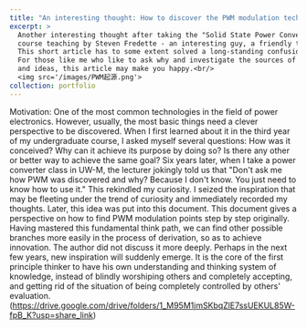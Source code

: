 ```yaml
---
title: "An interesting thought: How to discover the PWM modulation technology with a first principle thinking way?"
excerpt: >
  Another interesting thought after taking the "Solid State Power Conversion"
  course teaching by Steven Fredette - an interesting guy, a friendly teacher.
  This short article has to some extent solved a long-standing confusion in my heart.
  For those like me who like to ask why and investigate the sources of methods
  and ideas, this article may make you happy.<br/>
  <img src='/images/PWM起源.png'>
collection: portfolio
---
```



Motivation: One of the most common technologies in the field of power electronics. However, usually, the most
basic things need a clever perspective to be discovered. When I first learned about it in the third year of my
undergraduate course, I asked myself several questions: How was it conceived? Why can it achieve its purpose
by doing so? Is there any other or better way to achieve the same goal? Six years later, when I take a power
converter class in UW-M, the lecturer jokingly told us that "Don't ask me how PWM was discovered and why?
Because I don't know. You just need to know how to use it." This rekindled my curiosity. I seized the inspiration
that may be fleeting under the trend of curiosity and immediately recorded my thoughts. Later, this idea was put
into this document. This document gives a perspective on how to find PWM modulation points step by step
originally. Having mastered this fundamental think path, we can find other possible branches more easily in the
process of derivation, so as to achieve innovation. The author did not discuss it more deeply. Perhaps in the next
few years, new inspiration will suddenly emerge.
It is the core of the first principle thinker to have his own understanding and thinking system of knowledge,
instead of blindly worshiping others and completely accepting, and getting rid of the situation of being
completely controlled by others' evaluation.
(https://drive.google.com/drive/folders/1_M95M1jmSKbqZlE7ssUEKUL85W-fpB_K?usp=share_link)
